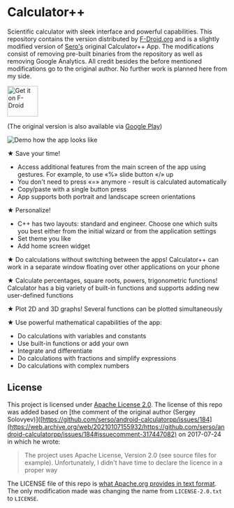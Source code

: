 # Calculator++

Scientific calculator with sleek interface and powerful capabilities. This repository contains the version distributed by [F-Droid.org](https://f-droid.org/) and is a slightly modified version of [Sero's](https://github.com/serso/android-calculatorpp) original Calculator++ App. The modifications consist of removing pre-built binaries from the repository as well as removing Google Analytics. All credit besides the before mentioned modifications go to the original author. No further work is planned here from my side. 

[<img src="https://fdroid.gitlab.io/artwork/badge/get-it-on.png"
      alt="Get it on F-Droid"
      height="70">](https://f-droid.org/en/packages/org.solovyev.android.calculator/)

(The original version is also available via [Google Play](https://play.google.com/store/apps/details?id=org.solovyev.android.calculator))

![Demo how the app looks like](https://raw.githubusercontent.com/Bubu/android-calculatorpp/master/assets/intro.png "An image showing three phone screens, each showing one view of the calculator app")

★ Save your time!
* Access additional features from the main screen of the app using gestures. For example, to use «%» slide button «/» up
* You don't need to press «=» anymore - result is calculated automatically
* Copy/paste with a single button press
* App supports both portrait and landscape screen orientations

★ Personalize!
* C++ has two layouts: standard and engineer. Choose one which suits you best either from the initial wizard or from the application settings
* Set theme you like
* Add home screen widget

★ Do calculations without switching between the apps!
Calculator++ can work in a separate window floating over other applications on your phone

★ Calculate percentages, square roots, powers, trigonometric functions!
Calculator has a big variety of built-in functions and supports adding new user-defined functions

★ Plot 2D and 3D graphs!
Several functions can be plotted simultaneously

★ Use powerful mathematical capabilities of the app:
* Do calculations with variables and constants
* Use built-in functions or add your own
* Integrate and differentiate
* Do calculations with fractions and simplify expressions
* Do calculations with complex numbers

## License

This project is licensed under [Apache License 2.0](https://www.apache.org/licenses/LICENSE-2.0).
The license of this repo was added based on [the comment of the original author (Sergey Solovyev)]([https://github.com/serso/android-calculatorpp/issues/184](https://web.archive.org/web/20210107155932/https://github.com/serso/android-calculatorpp/issues/184#issuecomment-317447082) on 2017-07-24 in which he wrote:

> The project uses Apache License, Version 2.0 (see source files for example). Unfortunately, I didn't have time to declare the licence in a proper way

The LICENSE file of this repo is [what Apache.org provides in text format](https://www.apache.org/licenses/LICENSE-2.0.txt). The only modification made was changing the name from `LICENSE-2.0.txt` to `LICENSE`.
